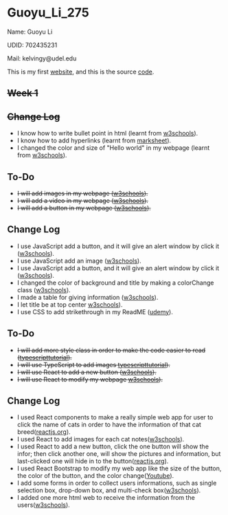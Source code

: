 # Guoyu_Li_275
<p>Name: Guoyu Li</p>
<p>UDID: 702435231</p>
<p>Mail: kelvingy@udel.edu</p>

<p>This is my first <a href="https://kelvingy.github.io/Guoyu_Li_275/html/myportf.html">website</a>, and this is the source <a href="https://github.com/kelvingy/Guoyu_Li_275/blob/main/html/myportf.html">code</a>.</p>

<h2 style="text-decoration:line-through;">Week 1</h2>
<h2 style="text-decoration:line-through;">Change Log</h2>
<ul>
  <li>I know how to write bullet point in html (learnt from <a href="https://www.w3schools.com/html/html_lists.asp">w3schools</a>).</li>
  <li>I know how to add hyperlinks (learnt from <a href="https://marksheet.io/html-links.html">marksheet</a>).</li>
  <li>I changed the color and size of "Hello world" in my webpage (learnt from <a href="https://www.w3schools.com/html/html_colors.asp">w3schools</a>).</li>
</ul>  


<h2>To-Do</h2>
<ul>
  <li style="text-decoration:line-through;">I will add images in my webpage (<a href="https://www.w3schools.com/html/html_images.asp">w3schools</a>).</li>
  <li style="text-decoration:line-through;">I will add a video in my webpage (<a href="https://www.w3schools.com/html/html5_video.asp">w3schools</a>).</li>
  <li style="text-decoration:line-through;">I will add a button in my webpage (<a href="https://www.w3schools.com/tags/tryit.asp?filename=tryhtml_button_test">w3schools</a>).</li>
</ul>  


<h2>Change Log</h2>
<ul>
  <li>I use JavaScript add a button, and it will give an alert window by click it (<a href="https://www.w3schools.com/js">w3schools</a>).</li>
  <li>I use JavaScript add an image (<a href="https://www.w3schools.com/js">w3schools</a>).</li>
  <li>I use JavaScript add a button, and it will give an alert window by click it (<a href="https://www.w3schools.com/js">w3schools</a>).</li>
  <li>I changed the color of background and title by making a colorChange class (<a href="https://www.w3schools.com/css">w3schools</a>).</li>
  <li>I made a table for giving information (<a href="https://www.w3schools.com/css">w3schools</a>).</li>
  <li>I let title be at top center <a href="https://www.w3schools.com/css">w3schools</a>).</li>
  <li>I use CSS to add strikethrough in my ReadME (<a href="https://blog.udemy.com/css-strikethrough/">udemy</a>).</li>
</ul>

<h2>To-Do</h2>
<ul>
  <li style="text-decoration:line-through;">I will add more style class in order to make the code easier to read (<a href="https://www.typescripttutorial.net/typescript-tutorial/typescript-class">typescripttutorial</a>).</li>
  <li style="text-decoration:line-through;">I will use TypeScript to add images <a href="https://www.typescripttutorial.net/typescript-tutorial/typescript-class">typescripttutorial</a>).</li>
  <li style="text-decoration:line-through;">I will use React to add a new button (<a href="https://www.w3schools.com/REACT">w3schools</a>).</li>
  <li style="text-decoration:line-through;">I will use React to modify my webpage <a href="https://www.w3schools.com/REACT">w3schools</a>).</li>
</ul>

<h2>Change Log</h2>
<ul>
  <li>I used React components to make a really simple web app for user to click the name of cats in order to have the information of that cat breed(<a href="https://reactjs.org/tutorial/tutorial.html">reactjs.org</a>).</li>
  <li >I used React to add images for each cat notes(<a href="https://www.w3schools.com/REACT">w3schools</a>).</li>
  <li >I used React to add a new button, click the one button will show the infor; then click another one, will show the pictures and information, but last-clicked one will hide in to the button(<a href="https://reactjs.org/tutorial/tutorial.html">reactjs.org</a>).</li>
  <li>I used React Bootstrap to modify my web app like the size of the button, the color of the button, and the color change(<a href="https://www.youtube.com/watch?v=eow125xV5-c">Youtube</a>).</li>
  <li>I add some forms in order to collect users informations, such as single selection box, drop-down box, and multi-check box(<a href="https://www.w3schools.com/html">w3schools</a>).</li>
  <li>I added one more html web to receive the information from the users(<a href="https://www.w3schools.com/html">w3schools</a>).</li>
</ul>